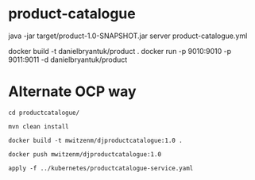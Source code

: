 product-catalogue
=================

java -jar target/product-1.0-SNAPSHOT.jar server product-catalogue.yml

docker build -t danielbryantuk/product .
docker run -p 9010:9010 -p 9011:9011 -d danielbryantuk/product

Alternate OCP way
=================
```
cd productcatalogue/

mvn clean install

docker build -t mwitzenm/djproductcatalogue:1.0 .

docker push mwitzenm/djproductcatalogue:1.0

apply -f ../kubernetes/productcatalogue-service.yaml
```
